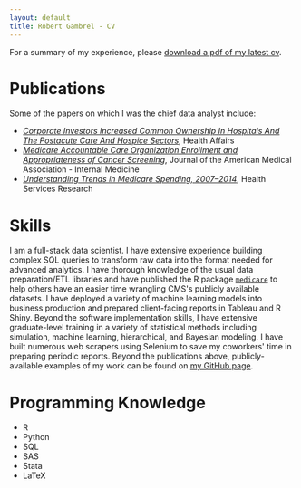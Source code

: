```yaml
---
layout: default
title: Robert Gambrel - CV
---
```

For a summary of my experience, please [download a pdf of my latest cv](/assets/2018_06_Gambrel_Resume.pdf).

# Publications
Some of the papers on which I was the chief data analyst include:
- [*Corporate Investors Increased Common Ownership In Hospitals And The Postacute Care And Hospice Sectors*](https://www.healthaffairs.org/doi/10.1377/hlthaff.2017.0591), Health Affairs
- [*Medicare Accountable Care Organization Enrollment and Appropriateness of Cancer Screening*](https://jamanetwork.com/journals/jamainternalmedicine/article-abstract/2674256), Journal of the American Medical Association - Internal Medicine
- [*Understanding Trends in Medicare Spending, 2007–2014*](https://onlinelibrary.wiley.com/doi/abs/10.1111/1475-6773.12845), Health Services Research

# Skills

I am a full-stack data scientist. I have extensive experience building complex SQL queries to transform raw data into the format needed for advanced analytics. I have thorough knowledge of the usual data preparation/ETL libraries and have published the R package [`medicare`](https://CRAN.R-project.org/package=medicare) to help others have an easier time wrangling CMS's publicly available datasets. I have deployed a variety of machine learning models into business production and prepared client-facing reports in Tableau and R Shiny. Beyond the software implementation skills, I have extensive graduate-level training in a variety of statistical methods including simulation, machine learning, hierarchical, and Bayesian modeling. I have built numerous web scrapers using Selenium to save my coworkers' time in preparing periodic reports. Beyond the publications above, publicly-available examples of my work can be found on [my GitHub page](https://www.github.com/robertgambrel).

# Programming Knowledge
- R
- Python
- SQL
- SAS
- Stata
- LaTeX
